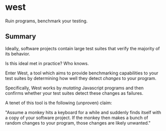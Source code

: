 # west
Ruin programs, benchmark your testing.

## Summary
Ideally, software projects contain large test suites that verify the
majority of its behavior.

Is this ideal met in practice? Who knows.

Enter West, a tool which aims to provide benchmarking capabilities to your
test suites by determining how well they detect *changes* to your program.

Specifically, West works by *mutating* Javascript programs and then confirms
whether your test suites detect these changes as failures.

A tenet of this tool is the following (unproven) claim:

  "Assume a monkey hits a keyboard for a while and suddenly finds itself with
   a copy of your software project. If the monkey then makes a bunch of random
   changes to your program, those changes are likely unwanted."
